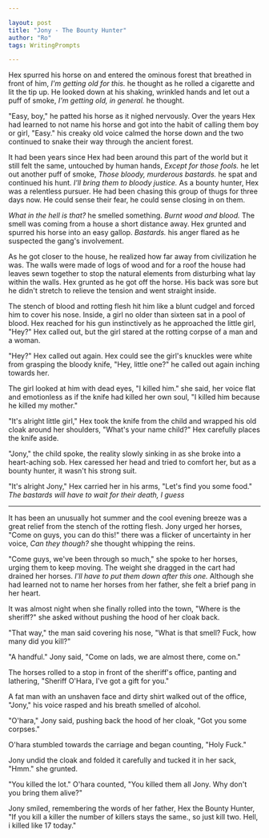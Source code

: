 ```yaml
---

layout: post
title: "Jony - The Bounty Hunter" 
author: "Ro"
tags: WritingPrompts

---
```


Hex spurred his horse on and entered the ominous forest that breathed in front of him, *I'm getting old for this.* he thought as he rolled a cigarette and lit the tip up. He looked down at his shaking, wrinkled hands and let out a puff of smoke, *I'm getting old, in general.* he thought.

"Easy, boy," he patted his horse as it nighed nervously. Over the years Hex had learned to not name his horse and got into the habit of calling them boy or girl, "Easy." his creaky old voice calmed the horse down and the two continued to snake their way through the ancient forest. 

It had been years since Hex had been around this part of the world but it still felt the same, untouched by human hands, *Except for those fools.* he let out another puff of smoke, *Those bloody, murderous bastards.* he spat and continued his hunt. *I'll bring them to bloody justice.* As a bounty hunter, Hex was a relentless pursuer. He had been chasing this group of thugs for three days now. He could sense their fear, he could sense closing in on them.

*What in the hell is that?* he smelled something. *Burnt wood and blood.* The smell was coming from a house a short distance away. Hex grunted and spurred his horse into an easy gallop. *Bastards.* his anger flared as he suspected the gang's involvement. 

As he got closer to the house, he realized how far away from civilization he was. The walls were made of logs of wood and for a roof the house had leaves sewn together to stop the natural elements from disturbing what lay within the walls. Hex grunted as he got off the horse. His back was sore but he didn't stretch to relieve the tension and went straight inside.

The stench of blood and rotting flesh hit him like a blunt cudgel and forced him to cover his nose. Inside, a girl no older than sixteen sat in a pool of blood. Hex reached for his gun instinctively as he approached the little girl, "Hey?" Hex called out, but the girl stared at the rotting corpse of a man and a woman. 

"Hey?" Hex called out again. Hex could see the girl's knuckles were white from grasping the bloody knife, "Hey, little one?" he called out again inching towards her.

The girl looked at him with dead eyes, "I killed him." she said, her voice flat and emotionless as if the knife had killed her own soul, "I killed him because he killed my mother."

"It's alright little girl," Hex took the knife from the child and wrapped his old cloak around her shoulders, "What's your name child?" Hex carefully places the knife aside. 

"Jony," the child spoke, the reality slowly sinking in as she broke into a heart-aching sob. Hex caressed her head and tried to comfort her, but as a bounty hunter, it wasn't his strong suit.

"It's alright Jony," Hex carried her in his arms, "Let's find you some food." *The bastards will have to wait for their death, I guess* 

---

It has been an unusually hot summer and the cool evening breeze was a great relief from the stench of the rotting flesh. Jony urged her horses, "Come on guys, you can do this!" there was a flicker of uncertainty in her voice, *Can they though?* she thought whipping the reins.

"Come guys, we've been through so much," she spoke to her horses, urging them to keep moving. The weight she dragged in the cart had drained her horses. *I'll have to put them down after this one.* Although she had learned not to name her horses from her father, she felt a brief pang in her heart.

It was almost night when she finally rolled into the town, "Where is the sheriff?" she asked without pushing the hood of her cloak back. 

"That way," the man said covering his nose, "What is that smell? Fuck, how many did you kill?"

"A handful." Jony said, "Come on lads, we are almost there, come on."

The horses rolled to a stop in front of the sheriff's office, panting and lathering, "Sheriff O'Hara, I've got a gift for you."

A fat man with an unshaven face and dirty shirt walked out of the office, "Jony," his voice rasped and his breath smelled of alcohol.

"O'hara," Jony said, pushing back the hood of her cloak, "Got you some corpses."

O'hara stumbled towards the carriage and began counting, "Holy Fuck."

Jony undid the cloak and folded it carefully and tucked it in her sack, "Hmm." she grunted.

"You killed the lot." O'hara counted, "You killed them all Jony. Why don't you bring them alive?"

Jony smiled, remembering the words of her father, Hex the Bounty Hunter, "If you kill a killer the number of killers stays the same., so just kill two. Hell, i killed like 17 today."
